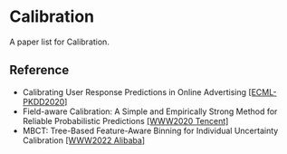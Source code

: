 # Calibration
A paper list for Calibration.

## Reference
- Calibrating User Response Predictions in Online Advertising [[ECML-PKDD2020]](https://link.springer.com/chapter/10.1007/978-3-030-67667-4_13)
- Field-aware Calibration: A Simple and Empirically Strong Method for Reliable Probabilistic Predictions [[WWW2020 Tencent]](https://dl.acm.org/doi/abs/10.1145/3366423.3380154)
- MBCT: Tree-Based Feature-Aware Binning for Individual Uncertainty Calibration [[WWW2022 Alibaba]](https://dl.acm.org/doi/10.1145/3485447.3512096)
